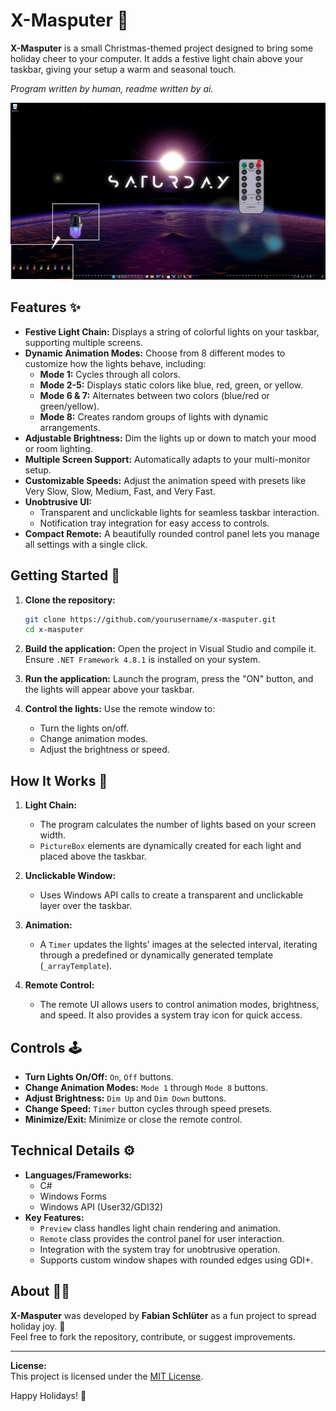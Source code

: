 # X-Masputer 🎄

**X-Masputer** is a small Christmas-themed project designed to bring some holiday cheer to your computer. It adds a festive light chain above your taskbar, giving your setup a warm and seasonal touch.

_Program written by human, readme written by ai._

![Screenshot](./banner.png "Screenshot")

## Features ✨

- **Festive Light Chain:** Displays a string of colorful lights on your taskbar, supporting multiple screens.
- **Dynamic Animation Modes:** Choose from 8 different modes to customize how the lights behave, including:
  - **Mode 1:** Cycles through all colors.
  - **Mode 2-5:** Displays static colors like blue, red, green, or yellow.
  - **Mode 6 & 7:** Alternates between two colors (blue/red or green/yellow).
  - **Mode 8:** Creates random groups of lights with dynamic arrangements.
- **Adjustable Brightness:** Dim the lights up or down to match your mood or room lighting.
- **Multiple Screen Support:** Automatically adapts to your multi-monitor setup.
- **Customizable Speeds:** Adjust the animation speed with presets like Very Slow, Slow, Medium, Fast, and Very Fast.
- **Unobtrusive UI:** 
  - Transparent and unclickable lights for seamless taskbar interaction.
  - Notification tray integration for easy access to controls.
- **Compact Remote:** A beautifully rounded control panel lets you manage all settings with a single click.

## Getting Started 🚀

1. **Clone the repository:**
   
   ```bash
   git clone https://github.com/yourusername/x-masputer.git
   cd x-masputer
   ```

2. **Build the application:**
   Open the project in Visual Studio and compile it. Ensure `.NET Framework 4.8.1` is installed on your system.

3. **Run the application:**
   Launch the program, press the "ON" button, and the lights will appear above your taskbar.

4. **Control the lights:**
   Use the remote window to:
   
   - Turn the lights on/off.
   - Change animation modes.
   - Adjust the brightness or speed.

## How It Works 🔧

1. **Light Chain:**
   
   - The program calculates the number of lights based on your screen width.
   - `PictureBox` elements are dynamically created for each light and placed above the taskbar.

2. **Unclickable Window:**
   
   - Uses Windows API calls to create a transparent and unclickable layer over the taskbar.

3. **Animation:**
   
   - A `Timer` updates the lights' images at the selected interval, iterating through a predefined or dynamically generated template (`_arrayTemplate`).

4. **Remote Control:**
   
   - The remote UI allows users to control animation modes, brightness, and speed. It also provides a system tray icon for quick access.

## Controls 🕹️

- **Turn Lights On/Off:** `On`, `Off` buttons.
- **Change Animation Modes:** `Mode 1` through `Mode 8` buttons.
- **Adjust Brightness:** `Dim Up` and `Dim Down` buttons.
- **Change Speed:** `Timer` button cycles through speed presets.
- **Minimize/Exit:** Minimize or close the remote control.

## Technical Details ⚙️

- **Languages/Frameworks:**
  - C#
  - Windows Forms
  - Windows API (User32/GDI32)
- **Key Features:**
  - `Preview` class handles light chain rendering and animation.
  - `Remote` class provides the control panel for user interaction.
  - Integration with the system tray for unobtrusive operation.
  - Supports custom window shapes with rounded edges using GDI+.

## About 🧑‍💻

**X-Masputer** was developed by **Fabian Schlüter** as a fun project to spread holiday joy. 🎅  
Feel free to fork the repository, contribute, or suggest improvements.

---

**License:**  
This project is licensed under the [MIT License](LICENSE).

Happy Holidays! 🎁
